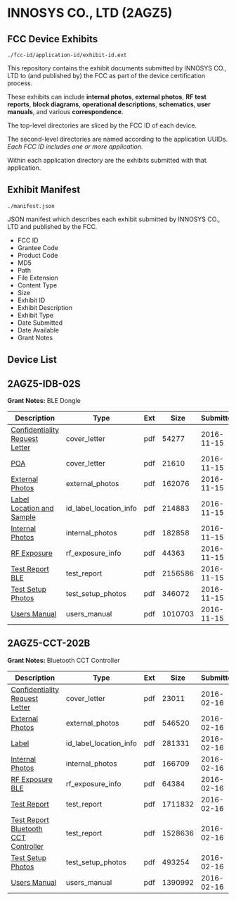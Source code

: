 # INNOSYS CO., LTD (2AGZ5)
## FCC Device Exhibits

```
./fcc-id/application-id/exhibit-id.ext
```

This repository contains the exhibit documents submitted by INNOSYS CO., LTD to (and published by) the FCC as part of the device certification process.

These exhibits can include **internal photos**, **external photos**, **RF test reports**, **block diagrams**, **operational descriptions**, **schematics**, **user manuals**, and various **correspondence**.

The top-level directories are sliced by the FCC ID of each device.

The second-level directories are named according to the application UUIDs. *Each FCC ID includes one or more application.*

Within each application directory are the exhibits submitted with that application. 

## Exhibit Manifest

```
./manifest.json
```

JSON manifest which describes each exhibit submitted by INNOSYS CO., LTD and published by the FCC.

- FCC ID
- Grantee Code
- Product Code
- MD5
- Path
- File Extension
- Content Type
- Size
- Exhibit ID
- Exhibit Description
- Exhibit Type
- Date Submitted
- Date Available
- Grant Notes

## Device List
## 2AGZ5-IDB-02S
**Grant Notes:** BLE Dongle

| Description | Type | Ext | Size | Submitted | Available |
| ----------- | ---- | --- | ---- | --------- | --------- |
| [Confidentiality Request Letter](2AGZ5-IDB-02S/d61dc294baace42d5087874754bd44d8/3196255.pdf) | cover_letter | pdf | 54277 | 2016-11-15 | 2016-11-15 |
| [POA](2AGZ5-IDB-02S/d61dc294baace42d5087874754bd44d8/3196260.pdf) | cover_letter | pdf | 21610 | 2016-11-15 | 2016-11-15 |
| [External Photos](2AGZ5-IDB-02S/d61dc294baace42d5087874754bd44d8/3196256.pdf) | external_photos | pdf | 162076 | 2016-11-15 | 2016-11-15 |
| [Label Location and Sample](2AGZ5-IDB-02S/d61dc294baace42d5087874754bd44d8/3196258.pdf) | id_label_location_info | pdf | 214883 | 2016-11-15 | 2016-11-15 |
| [Internal Photos](2AGZ5-IDB-02S/d61dc294baace42d5087874754bd44d8/3196257.pdf) | internal_photos | pdf | 182858 | 2016-11-15 | 2016-11-15 |
| [RF Exposure](2AGZ5-IDB-02S/d61dc294baace42d5087874754bd44d8/3196259.pdf) | rf_exposure_info | pdf | 44363 | 2016-11-15 | 2016-11-15 |
| [Test Report BLE](2AGZ5-IDB-02S/d61dc294baace42d5087874754bd44d8/3196254.pdf) | test_report | pdf | 2156586 | 2016-11-15 | 2016-11-15 |
| [Test Setup Photos](2AGZ5-IDB-02S/d61dc294baace42d5087874754bd44d8/3196261.pdf) | test_setup_photos | pdf | 346072 | 2016-11-15 | 2016-11-15 |
| [Users Manual](2AGZ5-IDB-02S/d61dc294baace42d5087874754bd44d8/3196262.pdf) | users_manual | pdf | 1010703 | 2016-11-15 | 2016-11-15 |
## 2AGZ5-CCT-202B
**Grant Notes:** Bluetooth CCT Controller

| Description | Type | Ext | Size | Submitted | Available |
| ----------- | ---- | --- | ---- | --------- | --------- |
| [Confidentiality Request Letter](2AGZ5-CCT-202B/de3578c6e2ff289aa43bde1f45989d33/2903642.pdf) | cover_letter | pdf | 23011 | 2016-02-16 | 2016-02-16 |
| [External Photos](2AGZ5-CCT-202B/de3578c6e2ff289aa43bde1f45989d33/2903643.pdf) | external_photos | pdf | 546520 | 2016-02-16 | 2016-02-16 |
| [Label](2AGZ5-CCT-202B/de3578c6e2ff289aa43bde1f45989d33/2903645.pdf) | id_label_location_info | pdf | 281331 | 2016-02-16 | 2016-02-16 |
| [Internal Photos](2AGZ5-CCT-202B/de3578c6e2ff289aa43bde1f45989d33/2903644.pdf) | internal_photos | pdf | 166709 | 2016-02-16 | 2016-02-16 |
| [RF Exposure BLE](2AGZ5-CCT-202B/de3578c6e2ff289aa43bde1f45989d33/2903646.pdf) | rf_exposure_info | pdf | 64384 | 2016-02-16 | 2016-02-16 |
| [Test Report](2AGZ5-CCT-202B/de3578c6e2ff289aa43bde1f45989d33/2903647.pdf) | test_report | pdf | 1711832 | 2016-02-16 | 2016-02-16 |
| [Test Report Bluetooth CCT Controller](2AGZ5-CCT-202B/de3578c6e2ff289aa43bde1f45989d33/2903650.pdf) | test_report | pdf | 1528636 | 2016-02-16 | 2016-02-16 |
| [Test Setup Photos](2AGZ5-CCT-202B/de3578c6e2ff289aa43bde1f45989d33/2903648.pdf) | test_setup_photos | pdf | 493254 | 2016-02-16 | 2016-02-16 |
| [Users Manual](2AGZ5-CCT-202B/de3578c6e2ff289aa43bde1f45989d33/2903649.pdf) | users_manual | pdf | 1390992 | 2016-02-16 | 2016-02-16 |
